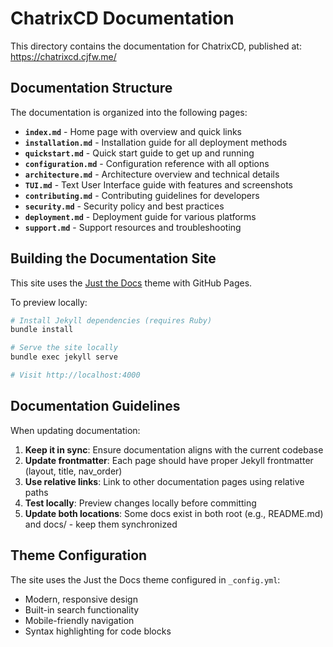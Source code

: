 # ChatrixCD Documentation

This directory contains the documentation for ChatrixCD, published at: https://chatrixcd.cjfw.me/

## Documentation Structure

The documentation is organized into the following pages:

- **`index.md`** - Home page with overview and quick links
- **`installation.md`** - Installation guide for all deployment methods
- **`quickstart.md`** - Quick start guide to get up and running
- **`configuration.md`** - Configuration reference with all options
- **`architecture.md`** - Architecture overview and technical details
- **`TUI.md`** - Text User Interface guide with features and screenshots
- **`contributing.md`** - Contributing guidelines for developers
- **`security.md`** - Security policy and best practices
- **`deployment.md`** - Deployment guide for various platforms
- **`support.md`** - Support resources and troubleshooting

## Building the Documentation Site

This site uses the [Just the Docs](https://just-the-docs.github.io/just-the-docs/) theme with GitHub Pages.

To preview locally:

```bash
# Install Jekyll dependencies (requires Ruby)
bundle install

# Serve the site locally
bundle exec jekyll serve

# Visit http://localhost:4000
```

## Documentation Guidelines

When updating documentation:

1. **Keep it in sync**: Ensure documentation aligns with the current codebase
2. **Update frontmatter**: Each page should have proper Jekyll frontmatter (layout, title, nav_order)
3. **Use relative links**: Link to other documentation pages using relative paths
4. **Test locally**: Preview changes locally before committing
5. **Update both locations**: Some docs exist in both root (e.g., README.md) and docs/ - keep them synchronized

## Theme Configuration

The site uses the Just the Docs theme configured in `_config.yml`:
- Modern, responsive design
- Built-in search functionality
- Mobile-friendly navigation
- Syntax highlighting for code blocks
